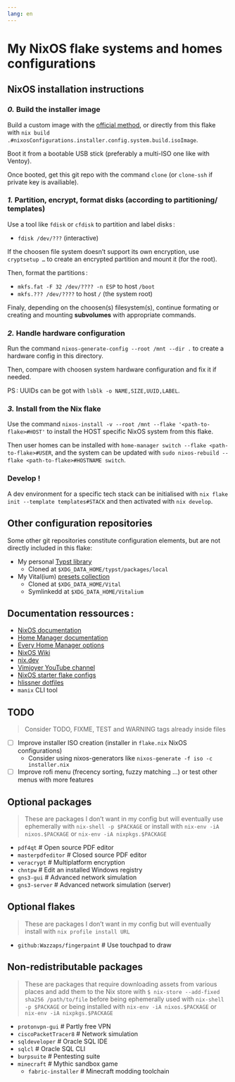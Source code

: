 ```yaml
---
lang: en
---
```


# My NixOS flake systems and homes configurations

## NixOS installation instructions

### _0._ Build the installer image

Build a custom image with the
[official method](https://nixos.org/manual/nixos/unstable/#sec-building-image),
or directly from this flake with
`nix build .#nixosConfigurations.installer.config.system.build.isoImage`.

Boot it from a bootable USB stick (preferably a multi-ISO one like with Ventoy).

Once booted, get this git repo with the command `clone` (or `clone-ssh` if
private key is availiable).

### _1._ Partition, encrypt, format disks (according to partitioning/ templates)

Use a tool like `fdisk` or `cfdisk` to partition and label disks :

- `fdisk /dev/???` (interactive)

If the choosen file system doesn’t support its own encryption, use
`cryptsetup …` to create an encrypted partition and mount it (for the root).

Then, format the partitions :

- `mkfs.fat -F 32 /dev/???? -n ESP` to host `/boot`
- `mkfs.??? /dev/????` to host `/` (the system root)

Finaly, depending on the choosen(s) filesystem(s), continue formating or
creating and mounting **subvolumes** with appropriate commands.

### _2._ Handle hardware configuration

Run the command `nixos-generate-config --root /mnt --dir .` to create a hardware
config in this directory.

Then, compare with choosen system hardware configuration and fix it if needed.

PS : UUIDs can be got with `lsblk -o NAME,SIZE,UUID,LABEL`.

### _3._ Install from the Nix flake

Use the command `nixos-install -v --root /mnt --flake '<path-to-flake>#HOST'` to
install the HOST specific NixOS system from this flake.

Then user homes can be installed with
`home-manager switch --flake <path-to-flake>#USER`, and the system can be
updated with `sudo nixos-rebuild --flake <path-to-flake>#HOSTNAME switch`.

### Develop !

A dev environment for a specific tech stack can be initialised with
`nix flake init --template templates#STACK` and then activated with
`nix develop`.

## Other configuration repositories

Some other git repositories constitute configuration elements, but are not
directly included in this flake:

- My personal [Typst library](https://gitlab.com/gfauredev/typst-lib)
  - Cloned at `$XDG_DATA_HOME/typst/packages/local`
- My Vital(ium) [presets collection](https://gitlab.com/gfauredev/vital)
  - Cloned at `$XDG_DATA_HOME/Vital`
  - Symlinkedd at `$XDG_DATA_HOME/Vitalium`

## Documentation ressources :

- [NixOS documentation](https://nixos.org/manual/nixos/unstable)
- [Home Manager documentation](https://nix-community.github.io/home-manager)
- [Every Home Manager options](https://nix-community.github.io/home-manager/options.html)
- [NixOS Wiki](https://nixos.wiki)
- [nix.dev](https://nix.dev)
- [Vimjoyer YouTube channel](https://www.youtube.com/watch?v=bjTxiFLSNFA&list=PLko9chwSoP-15ZtZxu64k_CuTzXrFpxPE)
- [NixOS starter flake configs](https://github.com/Misterio77/nix-starter-configs)
- [hlissner dotfiles](https://github.com/hlissner/dotfiles)
- `manix` CLI tool

## TODO

> Consider TODO, FIXME, TEST and WARNING tags already inside files

- [ ] Improve installer ISO creation (installer in `flake.nix` NixOS
      configurations)
  - Consider using nixos-generators like
    `nixos-generate -f iso -c installer.nix`
- [ ] Improve rofi menu (frecency sorting, fuzzy matching …) or test other menus
      with more features

## Optional packages

> These are packages I don’t want in my config but will eventually use
> ephemerally with `nix-shell -p $PACKAGE` or install with
> `nix-env -iA nixos.$PACKAGE` or `nix-env -iA nixpkgs.$PACKAGE`

- `pdf4qt` # Open source PDF editor
- `masterpdfeditor` # Closed source PDF editor
- `veracrypt` # Multiplatform encryption
- `chntpw` # Edit an installed Windows registry
- `gns3-gui` # Advanced network simulation
- `gns3-server` # Advanced network simulation (server)

## Optional flakes

> These are packages I don’t want in my config but will eventually install with
> `nix profile install URL`

- `github:Wazzaps/fingerpaint` # Use touchpad to draw

## Non-redistributable packages

> These are packages that require downloading assets from various places and add
> them to the Nix store with `$ nix-store --add-fixed sha256 /path/to/file`
> before being ephemerally used with `nix-shell -p $PACKAGE` or being installed
> with `nix-env -iA nixos.$PACKAGE` or `nix-env -iA nixpkgs.$PACKAGE`

- `protonvpn-gui` # Partly free VPN
- `ciscoPacketTracer8` # Network simulation
- `sqldeveloper` # Oracle SQL IDE
- `sqlcl` # Oracle SQL CLI
- `burpsuite` # Pentesting suite
- `minecraft` # Mythic sandbox game
  - `fabric-installer` # Minecraft modding toolchain
